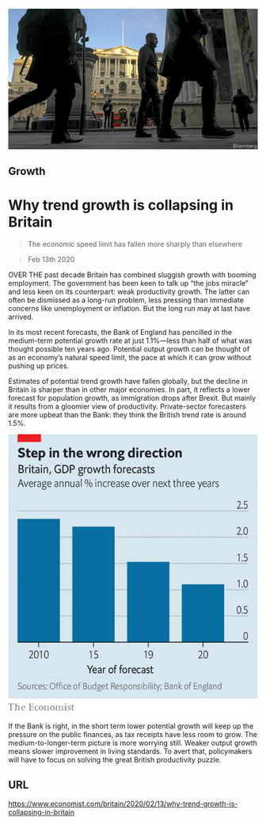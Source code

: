 ![](./images/20200215_BRP501.jpg)

## Growth

# Why trend growth is collapsing in Britain

> The economic speed limit has fallen more sharply than elsewhere

> Feb 13th 2020

OVER THE past decade Britain has combined sluggish growth with booming employment. The government has been keen to talk up “the jobs miracle” and less keen on its counterpart: weak productivity growth. The latter can often be dismissed as a long-run problem, less pressing than immediate concerns like unemployment or inflation. But the long run may at last have arrived.

In its most recent forecasts, the Bank of England has pencilled in the medium-term potential growth rate at just 1.1%—less than half of what was thought possible ten years ago. Potential output growth can be thought of as an economy’s natural speed limit, the pace at which it can grow without pushing up prices.

Estimates of potential trend growth have fallen globally, but the decline in Britain is sharper than in other major economies. In part, it reflects a lower forecast for population growth, as immigration drops after Brexit. But mainly it results from a gloomier view of productivity. Private-sector forecasters are more upbeat than the Bank: they think the British trend rate is around 1.5%.



![](./images/20200215_BRC167.png)

If the Bank is right, in the short term lower potential growth will keep up the pressure on the public finances, as tax receipts have less room to grow. The medium-to-longer-term picture is more worrying still. Weaker output growth means slower improvement in living standards. To avert that, policymakers will have to focus on solving the great British productivity puzzle.

## URL

https://www.economist.com/britain/2020/02/13/why-trend-growth-is-collapsing-in-britain
